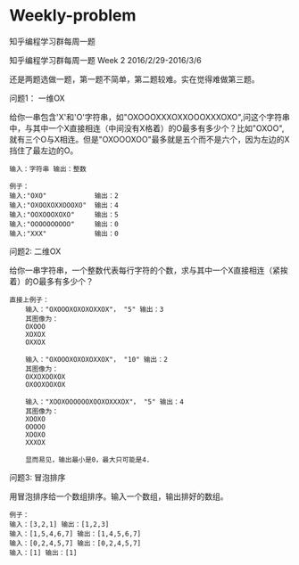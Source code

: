 # Weekly-problem
知乎编程学习群每周一题

知乎编程学习群每周一题 Week 2 2016/2/29-2016/3/6

还是两题选做一题，第一题不简单，第二题较难。实在觉得难做第三题。

问题1： 一维OX

给你一串包含'X'和'O'字符串，如"OXOOOXXXOXXOOOXXXOXO",问这个字符串中，与其中一个X直接相连（中间没有X格着）的O最多有多少个？比如"OXOO",就有三个O与X相连。但是"OXOOOXOO"最多就是五个而不是六个，因为左边的X挡住了最左边的O。

	输入：字符串 输出：整数
	
	例子：
	输入:"OXO"			输出：2
	输入:"OXOOXOXXOOOXO"	输出：4
	输入:"OOXOOOXOXO"		输出：5
	输入:"OOOOOOOOOO"	 	输出：0
	输入:"XXX"			输出：0


问题2: 二维OX

给你一串字符串，一个整数代表每行字符的个数，求与其中一个X直接相连（紧挨着）的O最多有多少个？

	直接上例子：
		输入："OXOOOXOXOXOXXOX"， "5" 输出：3
		其图像为：
		OXOOO
		XOXOX
		OXXOX
		
		输入："OXOOOXOXOXOXXOX"， "10" 输出：2
		其图像为：
		OXXOXOOXOX
		OXOOXOOXOX
		
		输入："XOOXOOOOOOXOOXOXXXOX"， "5" 输出：4
		其图像为：
		XOOXO
		OOOOO
		XOOXO
		XXXOX
	
		显而易见，输出最小是0，最大只可能是4.
	
	
问题3: 冒泡排序

用冒泡排序给一个数组排序。输入一个数组，输出排好的数组。
	
	例子：
	输入：[3,2,1] 输出：[1,2,3]
	输入：[1,5,4,6,7] 输出：[1,4,5,6,7]
	输入：[0,2,4,5,7] 输出：[0,2,4,5,7]
	输入：[1] 输出：[1]
	
